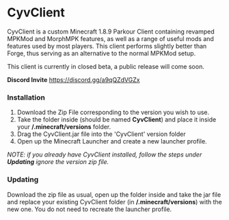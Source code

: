 # CyvClient
CyvClient is a custom Minecraft 1.8.9 Parkour Client containing revamped MPKMod and MorphMPK features, as well as a range of useful mods and features used by most players.
This client performs slightly better than Forge, thus serving as an alternative to the normal MPKMod setup.

This client is currently in closed beta, a public release will come soon.

**Discord Invite**
https://discord.gg/a9qQZdVGZx

### Installation
1. Download the Zip File corresponding to the version you wish to use.
2. Take the folder inside (should be named **CyvClient**) and place it inside your **/.minecraft/versions** folder.
3. Drag the CyvClient.jar file into the 'CyvClient' version folder
4. Open up the Minecraft Launcher and create a new launcher profile.

*NOTE: if you already have CyvClient installed, follow the steps under **Updating** ignore the version zip file.*

### Updating
Download the zip file as usual, open up the folder inside and take the jar file and replace your existing CyvClient folder (in **/.minecraft/versions**) with the new one. You do not need to recreate the launcher profile.
